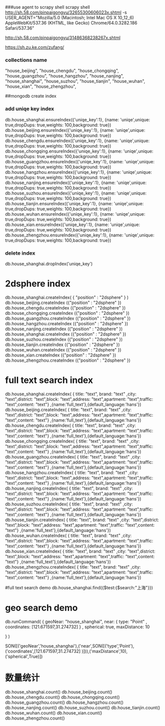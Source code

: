 ###use agent to scrapy shell
scrapy shell http://sh.58.com/pinpaigongyu/32655300606023x.shtml -s USER_AGENT="Mozilla/5.0 (Macintosh; Intel Mac OS X 10_12_6) AppleWebKit/537.36 (KHTML, like Gecko) Chrome/64.0.3282.186 Safari/537.36"


http://sh.58.com/pinpaigongyu/31486368238267x.shtml

https://sh.zu.ke.com/zufang/

### collections name
"house_beijing",
"house_chengdu",
"house_chongqing",
"house_guangzhou",
"house_hangzhou",
"house_nanjing",
"house_shanghai",
"house_suzhou",
"house_tianjin",
"house_wuhan",
"house_xian",
"house_zhengzhou",

##mongodb create index
### add uniqe key index
db.house_shanghai.ensureIndex({'uniqe_key':1}, {name: 'uniqe',unique: true,dropDups: true,weights: 100,background: true})
db.house_beijing.ensureIndex({'uniqe_key':1}, {name: 'uniqe',unique: true,dropDups: true,weights: 100,background: true})
db.house_chengdu.ensureIndex({'uniqe_key':1}, {name: 'uniqe',unique: true,dropDups: true,weights: 100,background: true})
db.house_chongqing.ensureIndex({'uniqe_key':1}, {name: 'uniqe',unique: true,dropDups: true,weights: 100,background: true})
db.house_guangzhou.ensureIndex({'uniqe_key':1}, {name: 'uniqe',unique: true,dropDups: true,weights: 100,background: true})
db.house_hangzhou.ensureIndex({'uniqe_key':1}, {name: 'uniqe',unique: true,dropDups: true,weights: 100,background: true})
db.house_nanjing.ensureIndex({'uniqe_key':1}, {name: 'uniqe',unique: true,dropDups: true,weights: 100,background: true})
db.house_suzhou.ensureIndex({'uniqe_key':1}, {name: 'uniqe',unique: true,dropDups: true,weights: 100,background: true})
db.house_tianjin.ensureIndex({'uniqe_key':1}, {name: 'uniqe',unique: true,dropDups: true,weights: 100,background: true})
db.house_wuhan.ensureIndex({'uniqe_key':1}, {name: 'uniqe',unique: true,dropDups: true,weights: 100,background: true})
db.house_xian.ensureIndex({'uniqe_key':1}, {name: 'uniqe',unique: true,dropDups: true,weights: 100,background: true})
db.house_zhengzhou.ensureIndex({'uniqe_key':1}, {name: 'uniqe',unique: true,dropDups: true,weights: 100,background: true})

### delete index
db.house_shanghai.dropIndex('uniqe_key')


# 2dsphere index
db.house_shanghai.createIndex( { "position" : "2dsphere" } )
db.house_beijing.createIndex ({"position" : "2dsphere" })
db.house_chengdu.createIndex ({"position" : "2dsphere" })
db.house_chongqing.createIndex ({"position" : "2dsphere" })
db.house_guangzhou.createIndex ({"position" : "2dsphere" })
db.house_hangzhou.createIndex ({"position" : "2dsphere" })
db.house_nanjing.createIndex ({"position" : "2dsphere" })
db.house_shanghai.createIndex ({"position" : "2dsphere" })
db.house_suzhou.createIndex ({"position" : "2dsphere" })
db.house_tianjin.createIndex ({"position" : "2dsphere" })
db.house_wuhan.createIndex ({"position" : "2dsphere" })
db.house_xian.createIndex ({"position" : "2dsphere" })
db.house_zhengzhou.createIndex ({"position" : "2dsphere" })

# full text search index
db.house_shanghai.createIndex( { title: "text", brand: "text" ,city: "text",district: "text",block: "text",address: "text",apartment: "text",traffic: "text",content: "text"} ,{name:'full_text'},{default_language:'hans'})
db.house_beijing.createIndex( { title: "text", brand: "text" ,city: "text",district: "text",block: "text",address: "text",apartment: "text",traffic: "text",content: "text"} ,{name:'full_text'},{default_language:'hans'})
db.house_chengdu.createIndex( { title: "text", brand: "text" ,city: "text",district: "text",block: "text",address: "text",apartment: "text",traffic: "text",content: "text"} ,{name:'full_text'},{default_language:'hans'})
db.house_chongqing.createIndex( { title: "text", brand: "text" ,city: "text",district: "text",block: "text",address: "text",apartment: "text",traffic: "text",content: "text"} ,{name:'full_text'},{default_language:'hans'})
db.house_guangzhou.createIndex( { title: "text", brand: "text" ,city: "text",district: "text",block: "text",address: "text",apartment: "text",traffic: "text",content: "text"} ,{name:'full_text'},{default_language:'hans'})
db.house_hangzhou.createIndex( { title: "text", brand: "text" ,city: "text",district: "text",block: "text",address: "text",apartment: "text",traffic: "text",content: "text"} ,{name:'full_text'},{default_language:'hans'})
db.house_nanjing.createIndex( { title: "text", brand: "text" ,city: "text",district: "text",block: "text",address: "text",apartment: "text",traffic: "text",content: "text"} ,{name:'full_text'},{default_language:'hans'})
db.house_suzhou.createIndex( { title: "text", brand: "text" ,city: "text",district: "text",block: "text",address: "text",apartment: "text",traffic: "text",content: "text"} ,{name:'full_text'},{default_language:'hans'})
db.house_tianjin.createIndex( { title: "text", brand: "text" ,city: "text",district: "text",block: "text",address: "text",apartment: "text",traffic: "text",content: "text"} ,{name:'full_text'},{default_language:'hans'})
db.house_wuhan.createIndex( { title: "text", brand: "text" ,city: "text",district: "text",block: "text",address: "text",apartment: "text",traffic: "text",content: "text"} ,{name:'full_text'},{default_language:'hans'})
db.house_xian.createIndex( { title: "text", brand: "text" ,city: "text",district: "text",block: "text",address: "text",apartment: "text",traffic: "text",content: "text"} ,{name:'full_text'},{default_language:'hans'})
db.house_zhengzhou.createIndex( { title: "text", brand: "text" ,city: "text",district: "text",block: "text",address: "text",apartment: "text",traffic: "text",content: "text"} ,{name:'full_text'},{default_language:'hans'})

#full text search demo
db.house_shanghai.find({$test:{$search:"上海"}})

# geo search demo
db.runCommand( {
   geoNear: "house_shanghai",
   near: { type: "Point" , coordinates: [121.671597,31.274732] } ,
   spherical: true,
   maxDistance: 10

} )

SON([('geoNear','house_shanghai'),('near',SON([('type','Point'),('coordinates',[121.671597,31.274732] )])),('maxDistance',10),('spherical',True)])


# 数量统计
db.house_shanghai.count()
db.house_beijing.count()
db.house_chengdu.count()
db.house_chongqing.count()
db.house_guangzhou.count()
db.house_hangzhou.count()
db.house_nanjing.count()
db.house_suzhou.count()
db.house_tianjin.count()
db.house_wuhan.count()
db.house_xian.count()
db.house_zhengzhou.count()